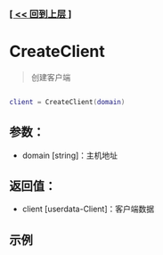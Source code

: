 ### [[ << 回到上层 ]](README.md)

# CreateClient

> 创建客户端

```lua

client = CreateClient(domain)

```

## 参数：

+ domain [string]：主机地址

## 返回值：

+ client [userdata-Client]：客户端数据

## 示例

```lua

```